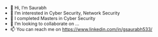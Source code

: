 - 👋 Hi, I’m Saurabh
- 👀 I’m interested in Cyber Security, Network Security
- 🌱 I completed Masters in Cyber Security
- 💞️ I’m looking to collaborate on ...
- 📫 You can reach me on https://www.linkedin.com/in/gsaurabh533/

<!---
Saurabh-CEH/Saurabh-CEH is a ✨ special ✨ repository because its `README.md` (this file) appears on your GitHub profile.
You can click the Preview link to take a look at your changes.
--->
